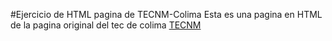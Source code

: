 #Ejercicio de HTML pagina de TECNM-Colima
Esta es una pagina en HTML de la pagina original del tec de colima [TECNM](https://www.colima.tecnm.mx/)